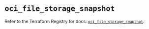 # `oci_file_storage_snapshot`

Refer to the Terraform Registry for docs: [`oci_file_storage_snapshot`](https://registry.terraform.io/providers/hashicorp/oci/7.19.0/docs/resources/file_storage_snapshot).
